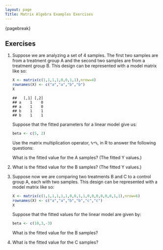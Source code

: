```yaml
---
layout: page
Title: Matrix Algebra Examples Exercises
---
```


{pagebreak} 

## Exercises

1. Suppose we are analyzing a set of 4 samples. The first two samples are from a treatment group A and the second two samples are from a treatment group B. This design can be represented with a model matrix like so:

    
    ```r
    X <- matrix(c(1,1,1,1,0,0,1,1),nrow=4)
    rownames(X) <- c("a","a","b","b")
    X
    ```
    
    ```
    ##   [,1] [,2]
    ## a    1    0
    ## a    1    0
    ## b    1    1
    ## b    1    1
    ```

    Suppose that the fitted parameters for a linear model give us:

    
    ```r
    beta <- c(5, 2)
    ```

    Use the matrix multiplication operator, `%*%`, in R to answer the following questions:
    
    What is the fitted value for the A samples? (The fitted Y values.)



2. What is the fitted value for the B samples? (The fitted Y values.)



3. Suppose now we are comparing two treatments B and C to a control group A, each with two samples. This design can be represented with a model matrix like so:

    
    ```r
    X <- matrix(c(1,1,1,1,1,1,0,0,1,1,0,0,0,0,0,0,1,1),nrow=6)
    rownames(X) <- c("a","a","b","b","c","c")
    X
    ```

    Suppose that the fitted values for the linear model are given by:

    
    ```r
    beta <- c(10,3,-3)
    ```

    What is the fitted value for the B samples?



4. What is the fitted value for the C samples?


